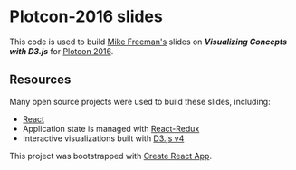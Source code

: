 # Plotcon-2016 slides

This code is used to build [Mike Freeman's](https://twitter.com/mf_viz) slides on _**Visualizing Concepts with D3.js**_ for [Plotcon 2016](https://plotcon.plot.ly/).

## Resources
Many open source projects were used to build these slides, including:

- [React](https://facebook.github.io/react/)
- Application state is managed with [React-Redux](https://github.com/reactjs/react-redux)
- Interactive visualizations built with [D3.js v4](https://d3js.org/)

This project was bootstrapped with [Create React App](https://github.com/facebookincubator/create-react-app).
